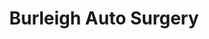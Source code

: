 ---
title: "Burleigh Auto Surgery"
url: /burleigh-heads/burleigh-auto-surgery/
shop: Autowerkstatt
---